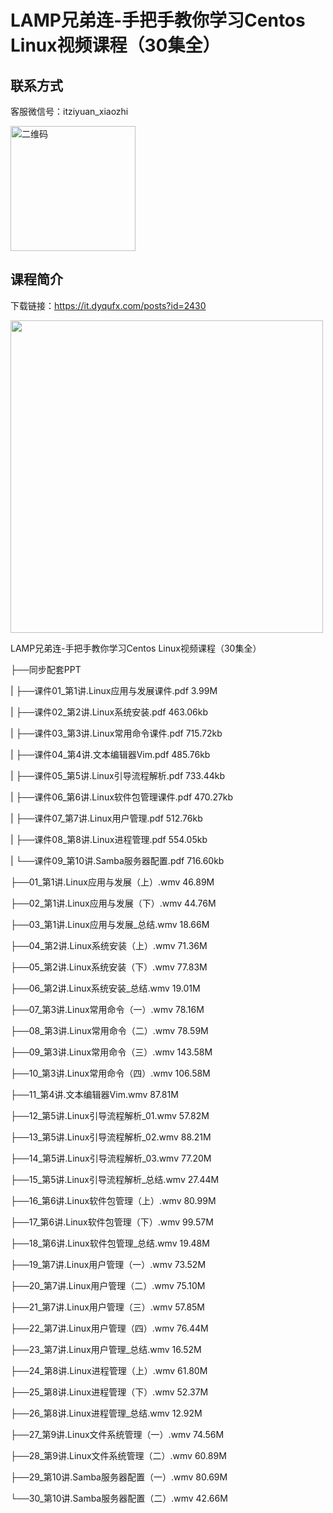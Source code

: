 # LAMP兄弟连-手把手教你学习Centos Linux视频课程（30集全）

## 联系方式

客服微信号：itziyuan_xiaozhi

<img src="https://ziyuanyun.oss-cn-guangzhou.aliyuncs.com/common/20240614073449/666b82192834a.jpg" width="200" height="200" alt="二维码">

## 课程简介

下载链接：https://it.dyqufx.com/posts?id=2430

<img src="https://ziyuanyun.oss-cn-guangzhou.aliyuncs.com/yun/20240515183951/664490f7daffd.jpg" width="500" alt="">

  LAMP兄弟连-手把手教你学习Centos Linux视频课程（30集全）



 ├──同步配套PPT

 | ├──课件01_第1讲.Linux应用与发展课件.pdf 3.99M

 | ├──课件02_第2讲.Linux系统安装.pdf 463.06kb

 | ├──课件03_第3讲.Linux常用命令课件.pdf 715.72kb

 | ├──课件04_第4讲.文本编辑器Vim.pdf 485.76kb

 | ├──课件05_第5讲.Linux引导流程解析.pdf 733.44kb

 | ├──课件06_第6讲.Linux软件包管理课件.pdf 470.27kb

 | ├──课件07_第7讲.Linux用户管理.pdf 512.76kb

 | ├──课件08_第8讲.Linux进程管理.pdf 554.05kb

 | └──课件09_第10讲.Samba服务器配置.pdf 716.60kb

 ├──01_第1讲.Linux应用与发展（上）.wmv 46.89M

 ├──02_第1讲.Linux应用与发展（下）.wmv 44.76M

 ├──03_第1讲.Linux应用与发展_总结.wmv 18.66M

 ├──04_第2讲.Linux系统安装（上）.wmv 71.36M

 ├──05_第2讲.Linux系统安装（下）.wmv 77.83M

 ├──06_第2讲.Linux系统安装_总结.wmv 19.01M

 ├──07_第3讲.Linux常用命令（一）.wmv 78.16M

 ├──08_第3讲.Linux常用命令（二）.wmv 78.59M

 ├──09_第3讲.Linux常用命令（三）.wmv 143.58M

 ├──10_第3讲.Linux常用命令（四）.wmv 106.58M

 ├──11_第4讲.文本编辑器Vim.wmv 87.81M

 ├──12_第5讲.Linux引导流程解析_01.wmv 57.82M

 ├──13_第5讲.Linux引导流程解析_02.wmv 88.21M

 ├──14_第5讲.Linux引导流程解析_03.wmv 77.20M

 ├──15_第5讲.Linux引导流程解析_总结.wmv 27.44M

 ├──16_第6讲.Linux软件包管理（上）.wmv 80.99M

 ├──17_第6讲.Linux软件包管理（下）.wmv 99.57M

 ├──18_第6讲.Linux软件包管理_总结.wmv 19.48M

 ├──19_第7讲.Linux用户管理（一）.wmv 73.52M

 ├──20_第7讲.Linux用户管理（二）.wmv 75.10M

 ├──21_第7讲.Linux用户管理（三）.wmv 57.85M

 ├──22_第7讲.Linux用户管理（四）.wmv 76.44M

 ├──23_第7讲.Linux用户管理_总结.wmv 16.52M

 ├──24_第8讲.Linux进程管理（上）.wmv 61.80M

 ├──25_第8讲.Linux进程管理（下）.wmv 52.37M

 ├──26_第8讲.Linux进程管理_总结.wmv 12.92M

 ├──27_第9讲.Linux文件系统管理（一）.wmv 74.56M

 ├──28_第9讲.Linux文件系统管理（二）.wmv 60.89M

 ├──29_第10讲.Samba服务器配置（一）.wmv 80.69M

 └──30_第10讲.Samba服务器配置（二）.wmv 42.66M

  